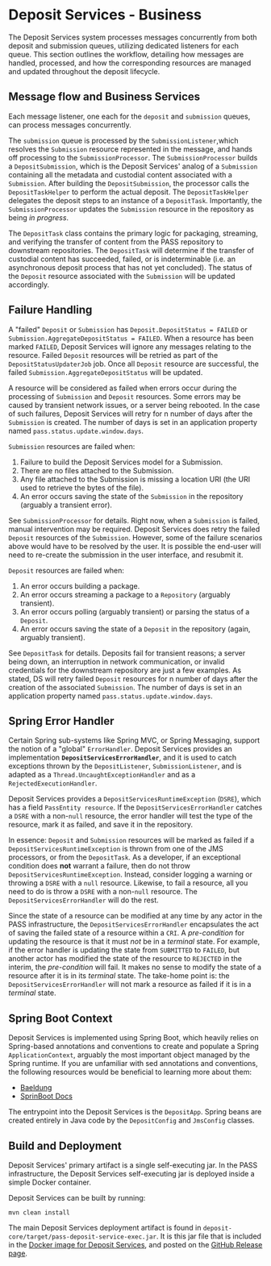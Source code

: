 # Deposit Services - Business

The Deposit Services system processes messages concurrently from both deposit and submission queues, utilizing dedicated 
listeners for each queue. This section outlines the workflow, detailing how messages are handled, processed, and how the
corresponding resources are managed and updated throughout the deposit lifecycle.

## Message flow and Business Services

Each message listener, one each for the `deposit` and `submission` queues, can process messages concurrently.

The `submission` queue is processed by the `SubmissionListener`,which resolves the `Submission` resource represented
in the message, and hands off processing to the `SubmissionProcessor`. The `SubmissionProcessor` builds
a `DepositSubmission`, which is the Deposit Services' analog of a `Submission` containing all the metadata and
custodial content associated with a  `Submission`. After building the `DepositSubmission`, the processor calls the 
`DepositTaskHelper` to perform the actual deposit.  The `DepositTaskHelper` delegates the deposit steps to an instance
of a `DepositTask`. Importantly, the `SubmissionProcessor` updates the `Submission` resource in the repository as 
being _in progress_.

The `DepositTask` class contains the primary logic for packaging, streaming, and verifying the transfer of content from
the PASS repository to downstream repositories. The `DepositTask` will determine if the transfer of custodial content 
has succeeded, failed, or is indeterminable (i.e. an asynchronous deposit process that has not yet concluded). The 
status of the `Deposit` resource associated with the `Submission` will be updated accordingly.

## Failure Handling

A "failed" `Deposit` or `Submission` has `Deposit.DepositStatus = FAILED`
or `Submission.AggregateDepositStatus = FAILED`. When a resource has been marked `FAILED`, Deposit Services will ignore
any messages relating to the resource. Failed `Deposit` resources will be retried as part of the
`DepositStatusUpdaterJob` job.  Once all `Deposit` resource are successful, the failed
`Submission.AggregateDepositStatus` will be updated.

A resource will be considered as failed when errors occur during the processing of `Submission` and `Deposit` resources.
Some errors may be caused by transient network issues, or a server being rebooted.  In the case of such failures,
Deposit Services will retry for n number of days after the `Submission` is created. The number of days
is set in an application property named `pass.status.update.window.days`.

`Submission` resources are failed when:

1. Failure to build the Deposit Services model for a Submission.
2. There are no files attached to the Submission.
3. Any file attached to the Submission is missing a location URI (the URI used to retrieve the bytes of the file).
4. An error occurs saving the state of the `Submission` in the repository (arguably a transient error).

See `SubmissionProcessor` for details. Right now, when a `Submission` is failed, manual intervention may be required.
Deposit Services does retry the failed `Deposit` resources of the `Submission`. However, some of the failure scenarios
above would have to be resolved by the user. It is possible the end-user will need to re-create the submission in
the user interface, and resubmit it.

`Deposit` resources are failed when:

1. An error occurs building a package.
2. An error occurs streaming a package to a `Repository` (arguably transient).
3. An error occurs polling (arguably transient) or parsing the status of a `Deposit`.
4. An error occurs saving the state of a `Deposit` in the repository (again, arguably transient).

See `DepositTask` for details. Deposits fail for transient reasons; a server being down, an interruption in network
communication, or invalid credentials for the downstream repository are just a few examples. As stated, DS will retry
failed `Deposit` resources for n number of days after the creation of the associated `Submission`.  The number of days
is set in an application property named `pass.status.update.window.days`.

## Spring Error Handler

Certain Spring sub-systems like Spring MVC, or Spring Messaging, support the notion of a "global" `ErrorHandler`.
Deposit Services provides an implementation **`DepositServicesErrorHandler`**, and it is used to catch exceptions thrown
by the `DepositListener`, `SubmissionListener`, and is adapted as a `Thread.UncaughtExceptionHandler` and
as a `RejectedExecutionHandler`.

Deposit Services provides a `DepositServicesRuntimeException` (`DSRE`), which has a field `PassEntity resource`. 
If the `DepositServicesErrorHandler` catches a `DSRE` with a non-`null` resource, the error handler will test the type 
of the resource, mark it as failed, and save it in the repository.

In essence: `Deposit` and `Submission` resources will be marked as failed if a `DepositServicesRuntimeException` is 
thrown from one of the JMS processors, or from the `DepositTask`. As a developer, if an exceptional condition does 
**not** warrant a failure, then do not throw `DepositServicesRuntimeException`. Instead, consider logging a warning or 
throwing a `DSRE` with a `null` resource. Likewise, to fail a resource, all you need to do is throw a `DSRE` with a 
non-`null` resource. The `DepositServicesErrorHandler` will do the rest.

Since the state of a resource can be modified at any time by any actor in the PASS infrastructure, the 
`DepositServicesErrorHandler` encapsulates the act of saving the failed state of a resource within a `CRI`. A 
_pre-condition_ for updating the resource is that it must _not_ be in a _terminal_ state. For example, if the error 
handler is updating the state from `SUBMITTED` to `FAILED`, but another actor has modified the state of the resource to 
`REJECTED` in the interim, the _pre-condition_ will fail. It makes no sense to modify the state of a resource after it 
is in its _terminal_ state. The take-home point is: the `DepositServicesErrorHandler` will not mark a resource as failed 
if it is in a _terminal_ state.

## Spring Boot Context

Deposit Services is implemented using Spring Boot, which heavily relies on Spring-based annotations and conventions to
create and populate a Spring `ApplicationContext`, arguably the most important object managed by the Spring runtime.
If you are unfamiliar with sed annotations and conventions, the following resources would be beneficial to learning more
about them:

* [Baeldung](https://www.baeldung.com/spring-application-context)
* [SprinBoot Docs](https://docs.spring.io/spring-boot/documentation.html)

The entrypoint into the Deposit Services is the `DepositApp`. Spring beans are created entirely in Java code by the 
`DepositConfig` and `JmsConfig` classes.

## Build and Deployment

Deposit Services' primary artifact is a single self-executing jar. In the PASS infrastructure, the Deposit Services
self-executing jar is deployed inside a simple Docker container.

Deposit Services can be built by running:

```shell
mvn clean install
```

The main Deposit Services deployment artifact is found in `deposit-core/target/pass-deposit-service-exec.jar`. It is this
jar file that is included in the 
[Docker image for Deposit Services](https://github.com/eclipse-pass/pass-support/pkgs/container/deposit-services-core), 
and posted on the [GitHub Release page](https://github.com/eclipse-pass/pass-support/releases).